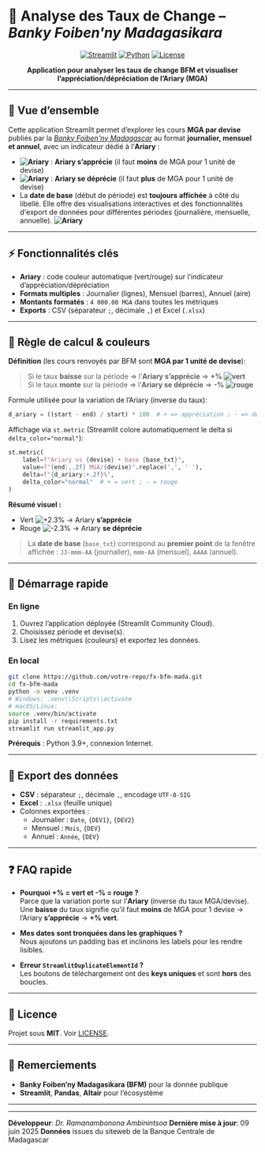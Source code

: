 # 💱 Analyse des Taux de Change – *Banky Foiben'ny Madagasikara*

<div align="center">

[![Streamlit](https://img.shields.io/badge/Streamlit-FF4B4B?style=for-the-badge&logo=Streamlit&logoColor=white)](https://streamlit.io/)
[![Python](https://img.shields.io/badge/Python-3776AB?style=for-the-badge&logo=python&logoColor=white)](https://www.python.org/)
[![License](https://img.shields.io/badge/License-MIT-green.svg?style=for-the-badge)](LICENSE)

**Application pour analyser les taux de change BFM et visualiser l’appréciation/dépréciation de l’Ariary (MGA)**

</div>

---

## 🎯 Vue d’ensemble

Cette application Streamlit permet d’explorer les cours **MGA par devise**  publiés par la *[Banky Foiben'ny Madagascar](https://www.banky-foibe.mg/marche_marche-de-change)* au format **journalier, mensuel et annuel**, avec un indicateur dédié à l’**Ariary** :
- **![Ariary](https://img.shields.io/badge/-%2B2.3%25-brightgreen)** : **Ariary s’apprécie** (il faut **moins** de MGA pour 1 unité de devise)
-  **![Ariary](https://img.shields.io/badge/--2.3%25-ff3b30)** : **Ariary se déprécie** (il faut **plus** de MGA pour 1 unité de devise)
- La **date de base** (début de période) est **toujours affichée** à côté du libellé.
Elle offre des visualisations interactives et des fonctionnalités d'export de données pour différentes périodes (journalière, mensuelle, annuelle).
**![Ariary](https://img.shields.io/badge/-%2B2.3%25-9e9e9e?style=plastic&labelColor=4a4a4a)**
---

## ⚡ Fonctionnalités clés

- **Ariary** : code couleur automatique (vert/rouge) sur l’indicateur d’appréciation/dépréciation
- **Formats multiples** : Journalier (lignes), Mensuel (barres), Annuel (aire)
- **Montants formatés** : `4 000.00 MGA` dans toutes les métriques
- **Exports** : CSV (séparateur `;`, décimale `,`) et Excel (`.xlsx`)

---

## 🧮 Règle de calcul & couleurs

**Définition** (les cours renvoyés par BFM sont **MGA par 1 unité de devise**):  
> Si le taux **baisse** sur la période ⇒ l’**Ariary s’apprécie** ⇒ **+% ![vert](https://img.shields.io/badge/Ariary_%2B2.3%25-vert-brightgreen)**  
> Si le taux **monte** sur la période ⇒ l’**Ariary se déprécie** ⇒ **-% ![rouge](https://img.shields.io/badge/Ariary_%2B2.3%25-deep%20pink?color=ff1493)**

Formule utilisée pour la variation de l’Ariary (inverse du taux):
```python
d_ariary = ((start - end) / start) * 100  # + => appréciation ; - => dépréciation
```

Affichage via `st.metric` (Streamlit colore automatiquement le delta si `delta_color="normal"`):
```python
st.metric(
    label=f"Ariary vs {devise} • base {base_txt}",
    value=f"{end:,.2f} MGA/{devise}".replace(',', ' '),
    delta=f"{d_ariary:+.2f}%",
    delta_color="normal"  # + = vert ; - = rouge
)
```

**Résumé visuel :**  
- Vert ![+2.3%](https://img.shields.io/badge/Ariary_%2B2.3%25-vert-brightgreen) → Ariary **s’apprécie**  
- Rouge ![-2.3%](https://img.shields.io/badge/Ariary_%2B2.3%25-deep%20pink?color=ff1493) → Ariary **se déprécie**

> La **date de base** (`base_txt`) correspond au **premier point** 
de la fenêtre affichée : `JJ-mmm-AA` (journalier), `mmm-AA` (mensuel), `AAAA` (annuel).

---

## 🚀 Démarrage rapide

### En ligne
1. Ouvrez l’application déployée (Streamlit Community Cloud).
2. Choisissez période et devise(s).
3. Lisez les métriques (couleurs) et exportez les données.

### En local
```bash
git clone https://github.com/votre-repo/fx-bfm-mada.git
cd fx-bfm-mada
python -m venv .venv
# Windows: .venv\\Scripts\\activate
# macOS/Linux:
source .venv/bin/activate
pip install -r requirements.txt
streamlit run streamlit_app.py
```

**Prérequis** : Python 3.9+, connexion Internet.

---

## 🧾 Export des données

- **CSV** : séparateur `;`, décimale `,`, encodage `UTF-8-SIG`
- **Excel** : `.xlsx` (feuille unique)
- Colonnes exportées :
  - Journalier : `Date`, `{DEV1}`, `{DEV2}`
  - Mensuel : `Mois`, `{DEV}`
  - Annuel : `Année`, `{DEV}`

---


## ❓ FAQ rapide

- **Pourquoi +% = vert et -% = rouge ?**  
  Parce que la variation porte sur l’**Ariary** (inverse du taux MGA/devise). Une **baisse** du taux signifie qu’il faut **moins** de MGA pour 1 devise → l’Ariary **s’apprécie** → **+% vert**.

- **Mes dates sont tronquées dans les graphiques ?**  
  Nous ajoutons un padding bas et inclinons les labels pour les rendre lisibles.

- **Erreur `StreamlitDuplicateElementId` ?**  
  Les boutons de téléchargement ont des **keys uniques** et sont **hors** des boucles.

---

## 📜 Licence

Projet sous **MIT**. Voir [LICENSE](LICENSE).

---

## 🙏 Remerciements

- **Banky Foiben’ny Madagasikara (BFM)** pour la donnée publique
- **Streamlit**, **Pandas**, **Altair** pour l’écosystème

---



---
**Développeur**: *Dr. Ramanambonona Ambinintsoa*
**Dernière mise à jour**: 09 juin 2025
**Données** issues du siteweb de la Banque Centrale de Madagascar
